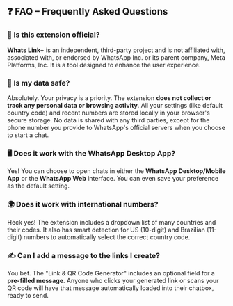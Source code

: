 ## ❓ FAQ – Frequently Asked Questions

### 🔗 Is this extension official?
**Whats Link+** is an independent, third-party project and is not affiliated with, associated with, or endorsed by WhatsApp Inc. or its parent company, Meta Platforms, Inc. It is a tool designed to enhance the user experience.

### 🔐 Is my data safe?
Absolutely. Your privacy is a priority. The extension **does not collect or track any personal data or browsing activity**. All your settings (like default country code) and recent numbers are stored locally in your browser's secure storage. No data is shared with any third parties, except for the phone number you provide to WhatsApp's official servers when you choose to start a chat.

### 🖥️ Does it work with the WhatsApp Desktop App?
Yes! You can choose to open chats in either the **WhatsApp Desktop/Mobile App** or the **WhatsApp Web** interface. You can even save your preference as the default setting.

### 🌍 Does it work with international numbers?
Heck yes! The extension includes a dropdown list of many countries and their codes. It also has smart detection for US (10-digit) and Brazilian (11-digit) numbers to automatically select the correct country code.

### ✍️ Can I add a message to the links I create?
You bet. The "Link & QR Code Generator" includes an optional field for a **pre-filled message**. Anyone who clicks your generated link or scans your QR code will have that message automatically loaded into their chatbox, ready to send.
